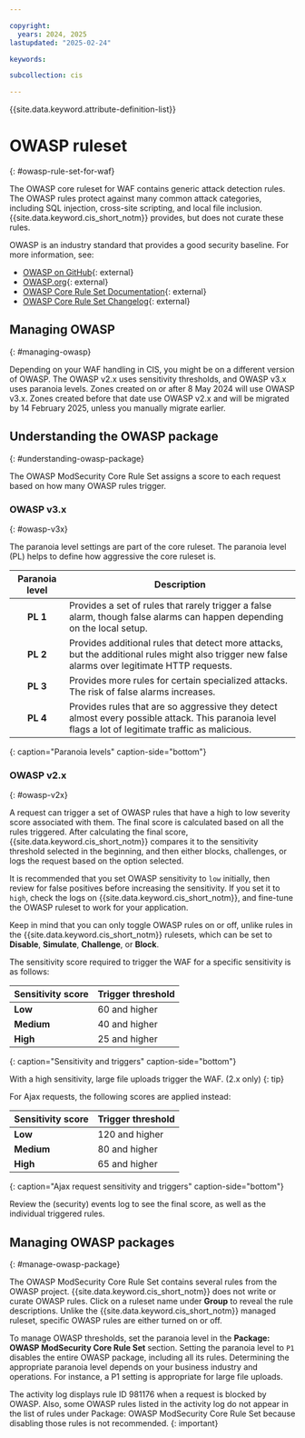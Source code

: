 ```yaml
---

copyright:
  years: 2024, 2025
lastupdated: "2025-02-24"

keywords:

subcollection: cis

---
```


{{site.data.keyword.attribute-definition-list}}

# OWASP ruleset
{: #owasp-rule-set-for-waf}

The OWASP core ruleset for WAF contains generic attack detection rules. The OWASP rules protect against many common attack categories, including SQL injection, cross-site scripting, and local file inclusion. {{site.data.keyword.cis_short_notm}} provides, but does not curate these rules.

OWASP is an industry standard that provides a good security baseline. For more information, see:

* [OWASP on GitHub](https://github.com/coreruleset/coreruleset){: external}
* [OWASP.org](https://owasp.org/www-project-modsecurity-core-rule-set/){: external}
* [OWASP Core Rule Set Documentation](https://coreruleset.org/docs/){: external}
* [OWASP Core Rule Set Changelog](https://github.com/coreruleset/coreruleset/blob/main/CHANGES.md){: external}

## Managing OWASP
{: #managing-owasp}

Depending on your WAF handling in CIS, you might be on a different version of OWASP. The OWASP v2.x uses sensitivity thresholds, and OWASP v3.x uses paranoia levels. Zones created on or after 8 May 2024 will use OWASP v3.x. Zones created before that date use OWASP v2.x and will be migrated by 14 February 2025, unless you manually migrate earlier.

## Understanding the OWASP package
{: #understanding-owasp-package}

The OWASP ModSecurity Core Rule Set assigns a score to each request based on how many OWASP rules trigger.

### OWASP v3.x
{: #owasp-v3x}

The paranoia level settings are part of the core ruleset. The paranoia level (PL) helps to define how aggressive the core ruleset is.

|Paranoia level|Description|
|:---:|---|
|**PL 1** | Provides a set of rules that rarely trigger a false alarm, though false alarms can happen depending on the local setup.|
|**PL 2** | Provides additional rules that detect more attacks, but the additional rules might also trigger new false alarms over legitimate HTTP requests.|
|**PL 3** | Provides more rules for certain specialized attacks. The risk of false alarms increases.|
|**PL 4** | Provides rules that are so aggressive they detect almost every possible attack. This paranoia level flags a lot of legitimate traffic as malicious.|
{: caption="Paranoia levels" caption-side="bottom"}

### OWASP v2.x
{: #owasp-v2x}

A request can trigger a set of OWASP rules that have a high to low severity score associated with them. The final score is calculated based on all the rules triggered. After calculating the final score, {{site.data.keyword.cis_short_notm}} compares it to the sensitivity threshold selected in the beginning, and then either blocks, challenges, or logs the request based on the option selected.

It is recommended that you set OWASP sensitivity to `low` initially, then review for false positives before increasing the sensitivity. If you set it to `high`, check the logs on {{site.data.keyword.cis_short_notm}}, and fine-tune the OWASP ruleset to work for your application.

Keep in mind that you can only toggle OWASP rules on or off, unlike rules in the {{site.data.keyword.cis_short_notm}} rulesets, which can be set to **Disable**, **Simulate**, **Challenge**, or **Block**.

The sensitivity score required to trigger the WAF for a specific sensitivity is as follows:

|Sensitivity score|Trigger threshold|
|---|---|
|**Low**   |  60 and higher|
|**Medium**|  40 and higher|
|**High**  |  25 and higher|
{: caption="Sensitivity and triggers" caption-side="bottom"}

With a high sensitivity, large file uploads trigger the WAF. (2.x only)
{: tip}

For Ajax requests, the following scores are applied instead:

|Sensitivity score|Trigger threshold|
|---|---|
|**Low**   | 120 and higher|
|**Medium**|  80 and higher|
|**High**  |  65 and higher|
{: caption="Ajax request sensitivity and triggers" caption-side="bottom"}

Review the (security) events log to see the final score, as well as the individual triggered rules.

## Managing OWASP packages
{: #manage-owasp-package}

The OWASP ModSecurity Core Rule Set contains several rules from the OWASP project. {{site.data.keyword.cis_short_notm}} does not write or curate OWASP rules. Click on a ruleset name under **Group** to reveal the rule descriptions. Unlike the {{site.data.keyword.cis_short_notm}} managed  ruleset, specific OWASP rules are either turned on or off.

To manage OWASP thresholds, set the paranoia level in the **Package: OWASP ModSecurity Core Rule Set** section. Setting the paranoia level to `P1` disables the entire OWASP package, including all its rules. Determining the appropriate paranoia level depends on your business industry and operations. For instance, a P1 setting is appropriate for large file uploads.

The activity log displays rule ID 981176 when a request is blocked by OWASP. Also, some OWASP rules listed in the activity log do not appear in the list of rules under Package: OWASP ModSecurity Core Rule Set because disabling those rules is not recommended.
{: important}
